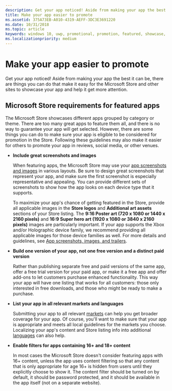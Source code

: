 ```yaml
---
description: Get your app noticed! Aside from making your app the best it can be, there are things you can do that make it easy for the Microsoft Store and other sites to showcase your app and help it get more attention.
title: Make your app easier to promote
ms.assetid: 375A73EB-A010-4319-AEFF-3DC3E3691220
ms.date: 10/31/2018
ms.topic: article
keywords: windows 10, uwp, promotional, promotion, featured, showcase, store
ms.localizationpriority: medium
---
```

# Make your app easier to promote


Get your app noticed! Aside from making your app the best it can be, there are things you can do that make it easy for the Microsoft Store and other sites to showcase your app and help it get more attention.


## Microsoft Store requirements for featured apps

The Microsoft Store showcases different apps grouped by category or theme. There are too many great apps to feature them all, and there is no way to guarantee your app will get selected. However, there are some things you can do to make sure your app is eligible to be considered for promotion in the Store. Following these guidelines may also make it easier for others to promote your app in reviews, social media, or other venues.

-   **Include great screenshots and images**

    When featuring apps, the Microsoft Store may use your [app screenshots and images](app-screenshots-and-images.md) in various layouts. Be sure to design great screenshots that represent your app, and make sure the first screenshot is especially representative and appealing. You can provide different sets of screenshots to show how the app looks on each device type that it supports.

    To maximize your app's chance of getting featured in the Store, provide all applicable images in the **Store logos** and **Additional art assets** sections of your Store listing. The **9:16 Poster art (720 x 1080 or 1440 x 2160 pixels)** and **16:9 Super hero art (1920 x 1080 or 3840 x 2160 pixels)** images are particularly important. If your app supports the Xbox and/or Holographic device family, we recommend providing all applicable images for those device families as well. For more details and guidelines, see [App screenshots, images, and trailers](app-screenshots-and-images.md).

-   **Build one version of your app, not one free version and a distinct paid version**

    Rather than publishing separate free and paid versions of the same app, offer a free trial version for your paid app, or make it a free app and offer add-ons to let customers purchase enhanced functionality. This way your app will have one listing that works for all customers: those only interested in free downloads, and those who might be ready to make a purchase.

-   **List your app in all relevant markets and languages**

    Submitting your app to all relevant [markets](./define-market-selection.md) can help you get broader coverage for your app. Of course, you'll want to make sure that your app is appropriate and meets all local guidelines for the markets you choose. Localizing your app's content and Store listing info into additional [languages](supported-languages.md) can also help.

-   **Enable filters for apps containing 16+ and 18+ content**

    In most cases the Microsoft Store doesn't consider featuring apps with 16+ content, unless the app uses content filtering so that any content that is only appropriate for age 16+ is hidden from users until they explicitly choose to show it. The content filter should be turned on by default, it should be password protected, and it should be available in the app itself (not on a separate website).



 
